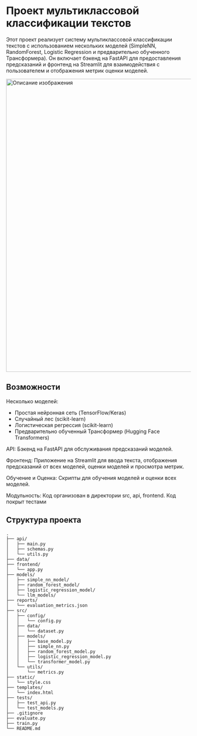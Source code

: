 # Проект мультиклассовой классификации текстов

Этот проект реализует систему мультиклассовой классификации текстов с использованием нескольких моделей (SimpleNN, RandomForest, Logistic Regression и предварительно обученного Трансформера). Он включает бэкенд на FastAPI для предоставления предсказаний и фронтенд на Streamlit для взаимодействия с пользователем и отображения метрик оценки моделей.

<img src="https://github.com/user-attachments/assets/a8919c8e-52f1-47e2-8b52-338905bb84c8" width="800" alt="Описание изображения">

## Возможности
Несколько моделей:
 - Простая нейронная сеть (TensorFlow/Keras)
 - Случайный лес (scikit-learn)
 - Логистическая регрессия (scikit-learn)
 - Предварительно обученный Трансформер (Hugging Face Transformers)

API: Бэкенд на FastAPI для обслуживания предсказаний моделей.

Фронтенд: Приложение на Streamlit для ввода текста, отображения предсказаний от всех моделей, оценки моделей и просмотра метрик.

Обучение и Оценка: Скрипты для обучения моделей и оценки всех моделей.

Модульность: Код организован в директории src, api, frontend. Код покрыт тестами
## Структура проекта

```text
.
├── api/
│   ├── main.py
│   ├── schemas.py
│   └── utils.py
├── data/
├── frontend/
│   └── app.py
├── models/
│   ├── simple_nn_model/
│   ├── random_forest_model/
│   ├── logistic_regression_model/
│   └── llm_models/
├── reports/
│   └── evaluation_metrics.json
├── src/
│   ├── config/
│   │   └── config.py
│   ├── data/
│   │   └── dataset.py
│   ├── models/
│   │   ├── base_model.py
│   │   ├── simple_nn.py
│   │   ├── random_forest_model.py
│   │   ├── logistic_regression_model.py
│   │   └── transformer_model.py
│   └── utils/
│       └── metrics.py
├── static/
│   └── style.css
├── templates/
│   └── index.html
├── tests/
│   ├── test_api.py
│   └── test_models.py
├── .gitignore
├── evaluate.py
├── train.py
└── README.md
